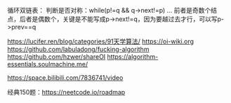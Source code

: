 循环双链表：
判断是否对称：while(p!=q && q->next!=p) ...
前者是奇数个结点，后者是偶数个，关键是不能写成p->next!=q，因为要越过去才行，可以写p->prev==q

https://lucifer.ren/blog/categories/91天学算法/
https://oi-wiki.org
https://github.com/labuladong/fucking-algorithm
https://github.com/hzwer/shareOI
https://algorithm-essentials.soulmachine.me/

https://space.bilibili.com/7836741/video

经典150题：https://neetcode.io/roadmap
